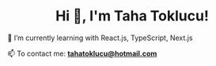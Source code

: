 <h1 align="center">Hi 👋, I'm Taha Toklucu!</h1>
🌱 I’m currently learning with <label>React.js, TypeScript, Next.js</label>

📫 To contact me: **tahatoklucu@hotmail.com**
